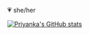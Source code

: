 💗 she/her

[![Priyanka's GitHub stats](https://github-readme-stats.vercel.app/api?username=priyankabangalore&theme=omni)](https://github.com/priyankabangalore/github-readme-stats)
